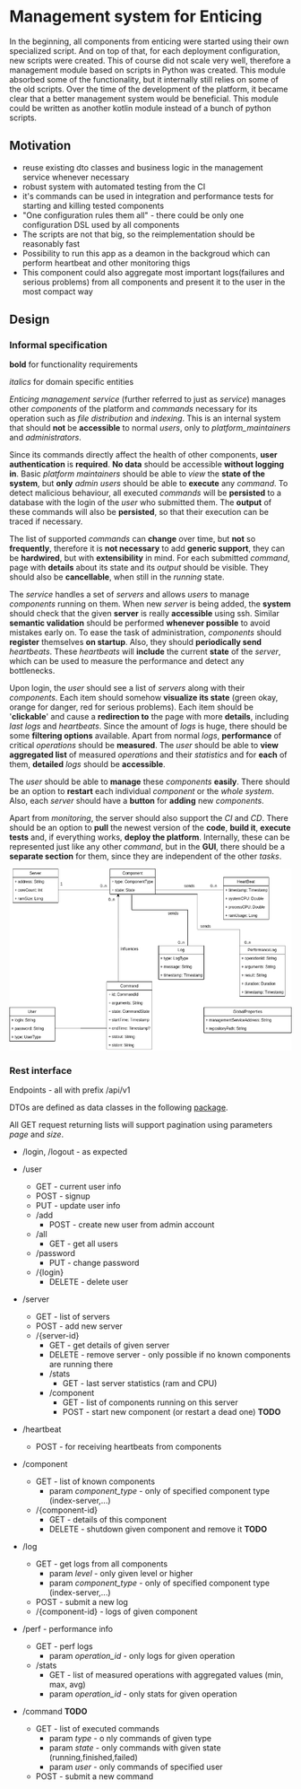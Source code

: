 # Management system for Enticing
In the beginning, all components from enticing were started using their own specialized script. And on top of that,
for each deployment configuration, new scripts were created. This of course did not scale very well, therefore 
a management module based on scripts in Python was created. This module absorbed some of the functionality, 
but it internally still relies on some of the old scripts. Over the time of the development of the platform, it 
became clear that a better management system would be beneficial. This module could be
written as another kotlin module instead of a bunch of python scripts.

## Motivation
* reuse existing dto classes and business logic in the management service whenever necessary
* robust system with automated testing from the CI
* it's commands can be used in integration and performance tests for starting and killing tested components
* "One configuration rules them all" - there could be only one configuration DSL used by all components
* The scripts are not that big, so the reimplementation should be reasonably fast
* Possibility to run this app as a deamon in the backgroud which can perform heartbeat and other monitoring thigs
* This component could also aggregate most important logs(failures and serious problems) from all components and present it to the user in the 
most compact way

## Design

### Informal specification

**bold** for functionality requirements

_italics_ for domain specific entities

_Enticing management service_ (further referred to just as _service_) manages other _components_ of the platform and _commands_ necessary for its operation such as 
_file distribution_ and _indexing_. This is an internal system that should **not** be **accessible** to normal _users_, only to _platform_maintainers_ and _administrators_. 

Since its commands directly affect the health of other components, **user authentication** is **required**. **No data** should be accessible **without 
logging in**. Basic _platform maintainers_ should be able to *view* the **state of the system**, but **only** _admin users_ should be able to **execute** any _command_. 
To detect malicious behaviour, all executed _commands_ will be **persisted** to a database with the login of the _user_ who submitted them. The **output** of 
these commands will also be **persisted**, so that their execution can be traced if necessary. 

The list of supported _commands_ can **change** over time, but **not** so **frequently**, therefore it is **not necessary** to add **generic support**, they can be 
**hardwired**, but with **extensibility** in mind. For each submitted _command_, page with **details** about its state and its *output* should be visible. They should also 
be **cancellable**, when still in the _running_ state. 

The _service_ handles a set of _servers_ and allows _users_ to manage _components_ running on them. When new _server_ is being added, the **system** should check that the 
given **server** is really **accessible** using ssh. Similar **semantic validation** should be performed **whenever possible** to avoid mistakes early on. To ease the task of 
administration, _components_ should **register** themselves **on startup**. Also, they should **periodically send** _heartbeats_. These _heartbeats_ will **include** the current 
**state** of the _server_, which can be used to measure the performance and detect any bottlenecks.

Upon login, the _user_ should see a list of _servers_ along with their _components_. Each item should somehow **visualize its state** (green okay, orange for danger, 
red for serious problems). Each item should be '**clickable**' and cause a **redirection to** the page with more **details**, including _last logs_ and _heartbeats_.
Since the amount of _logs_ is huge, there should be some **filtering options** available. Apart from normal _logs_, **performance** of critical _operations_ should 
be **measured**. The _user_ should be able to **view aggregated list** of measured _operations_ and their _statistics_ and for **each** of them, **detailed** _logs_ 
should be **accessible**.

The _user_ should be able to **manage** these _components_ **easily**. There should be an option to **restart** each individual _component_ or the _whole system_.
Also, each _server_ should have a **button** for **adding** new _components_.

Apart from _monitoring_, the server should also support the _CI_ and _CD_. There should be an option to **pull** the newest version of the **code**, 
**build it**, **execute tests** and, if everything works, **deploy the platform**. Internally, these can be represented just like any other _command_, but in the **GUI**,
there should be a **separate section** for them, since they are independent of the other _tasks_.

![domain_model](../img/management.png)

### Rest interface
Endpoints - all with prefix /api/v1

DTOs are defined as data classes in the following [package](../management-service/src/main/kotlin/cz/vutbr/fit/knot/enticing/management/managementservice/dto/).

All GET request returning lists will support pagination using parameters _page_ and _size_.

* /login, /logout - as expected
* /user 
  * GET - current user info
  * POST - signup
  * PUT - update user info
  * /add
    * POST - create new user from admin account
  * /all
    * GET - get all users
  * /password
    * PUT - change password
  * /{login}
    * DELETE - delete user
    
* /server
    * GET - list of servers
    * POST - add new server
    * /{server-id} 
        * GET - get details of given server
        * DELETE - remove server - only possible if no known components are running there
        * /stats
            * GET - last server statistics (ram and CPU)
        * /component
            * GET - list of components running on this server
            * POST - start new component (or restart a dead one) **TODO**
                           
* /heartbeat
    * POST - for receiving heartbeats from components  
* /component
    * GET - list of known components
        * param _component_type_ - only of specified component type (index-server,...)
    * /{component-id}
        * GET - details of this component
        * DELETE - shutdown given component and remove it **TODO**                 
* /log 
    * GET - get logs from all components
        * param _level_ - only given level or higher
        * param _component_type_ - only of specified component type (index-server,...)
    * POST - submit a new log
    * /{component-id} - logs of given component 
                      
* /perf - performance info
    * GET - perf logs 
        * param _operation_id_ - only logs for given operation
    * /stats
        * GET - list of measured operations with aggregated values (min, max, avg)
        * param _operation_id_ - only stats for given operation
       
* /command **TODO**
    * GET - list of executed commands
        * param _type_ - o  nly commands of given type
        * param _state_ - only commands with given state (running,finished,failed)
        * param _user_ - only commands of specified user
    * POST - submit a new command
    
    